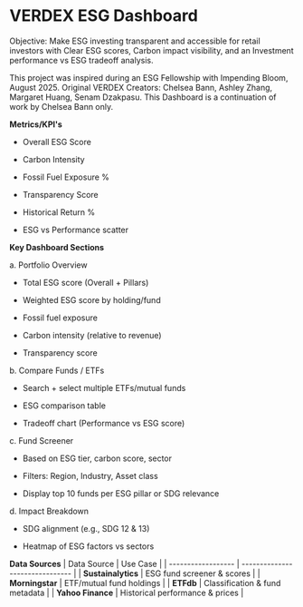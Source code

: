 # VERDEX ESG Dashboard 

Objective: Make ESG investing transparent and accessible for retail investors with Clear ESG scores, Carbon impact visibility, and an Investment performance vs ESG tradeoff analysis. 

This project was inspired during an ESG Fellowship with Impending Bloom, August 2025. Original VERDEX Creators: Chelsea Bann, Ashley Zhang, Margaret Huang, Senam Dzakpasu. This Dashboard is a continuation of work by Chelsea Bann only. 

**Metrics/KPI's**

- Overall ESG Score

- Carbon Intensity

- Fossil Fuel Exposure %

- Transparency Score

- Historical Return %

- ESG vs Performance scatter

**Key Dashboard Sections**

a. Portfolio Overview

- Total ESG score (Overall + Pillars)

- Weighted ESG score by holding/fund

- Fossil fuel exposure

- Carbon intensity (relative to revenue)

- Transparency score

b. Compare Funds / ETFs

- Search + select multiple ETFs/mutual funds

- ESG comparison table

- Tradeoff chart (Performance vs ESG score)

c. Fund Screener

- Based on ESG tier, carbon score, sector

- Filters: Region, Industry, Asset class

- Display top 10 funds per ESG pillar or SDG relevance

d. Impact Breakdown

- SDG alignment (e.g., SDG 12 & 13)

- Heatmap of ESG factors vs sectors



**Data Sources**
| Data Source        | Use Case                        |
| ------------------ | ------------------------------- |
| **Sustainalytics** | ESG fund screener & scores      |
| **Morningstar**    | ETF/mutual fund holdings        |
| **ETFdb**          | Classification & fund metadata  |
| **Yahoo Finance**  | Historical performance & prices |
